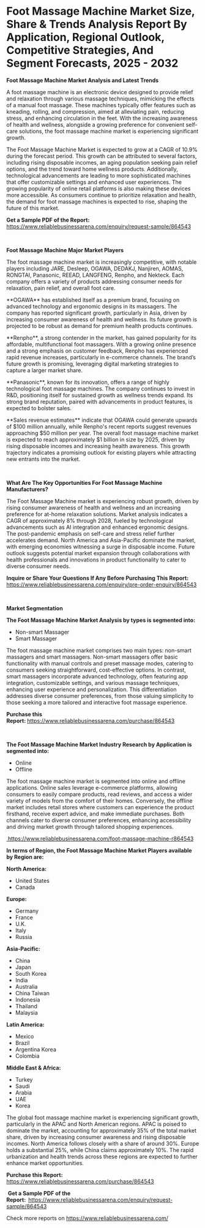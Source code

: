 <p><h1>Foot Massage Machine Market Size, Share & Trends Analysis Report By Application, Regional Outlook, Competitive Strategies, And Segment Forecasts, 2025 - 2032</h1></p><p><strong>Foot Massage Machine Market Analysis and Latest Trends</strong></p>
<p><p>A foot massage machine is an electronic device designed to provide relief and relaxation through various massage techniques, mimicking the effects of a manual foot massage. These machines typically offer features such as kneading, rolling, and compression, aimed at alleviating pain, reducing stress, and enhancing circulation in the feet. With the increasing awareness of health and wellness, alongside a growing preference for convenient self-care solutions, the foot massage machine market is experiencing significant growth.</p><p>The Foot Massage Machine Market is expected to grow at a CAGR of 10.9% during the forecast period. This growth can be attributed to several factors, including rising disposable incomes, an aging population seeking pain relief options, and the trend toward home wellness products. Additionally, technological advancements are leading to more sophisticated machines that offer customizable settings and enhanced user experiences. The growing popularity of online retail platforms is also making these devices more accessible. As consumers continue to prioritize relaxation and health, the demand for foot massage machines is expected to rise, shaping the future of this market.</p></p>
<p><strong>Get a Sample PDF of the Report:&nbsp;</strong> <a href="https://www.reliablebusinessarena.com/enquiry/request-sample/864543?utm_campaign=1841&utm_medium=2&utm_source=Github&utm_content=ia&utm_term=08022025&utm_id=foot-massage-machine">https://www.reliablebusinessarena.com/enquiry/request-sample/864543</a></p>
<p>&nbsp;</p>
<p><strong>Foot Massage Machine Major Market Players</strong></p>
<p><p>The foot massage machine market is increasingly competitive, with notable players including JARE, Desleep, OGAWA, DEDAKJ, Nanjiren, AOMAS, RONGTAI, Panasonic, REEAD, LANGFENG, Renpho, and Nekteck. Each company offers a variety of products addressing consumer needs for relaxation, pain relief, and overall foot care.</p><p>**OGAWA** has established itself as a premium brand, focusing on advanced technology and ergonomic designs in its massagers. The company has reported significant growth, particularly in Asia, driven by increasing consumer awareness of health and wellness. Its future growth is projected to be robust as demand for premium health products continues.</p><p>**Renpho**, a strong contender in the market, has gained popularity for its affordable, multifunctional foot massagers. With a growing online presence and a strong emphasis on customer feedback, Renpho has experienced rapid revenue increases, particularly in e-commerce channels. The brand’s future growth is promising, leveraging digital marketing strategies to capture a larger market share.</p><p>**Panasonic**, known for its innovation, offers a range of highly technological foot massage machines. The company continues to invest in R&D, positioning itself for sustained growth as wellness trends expand. Its strong brand reputation, paired with advancements in product features, is expected to bolster sales.</p><p>**Sales revenue estimates** indicate that OGAWA could generate upwards of $100 million annually, while Renpho's recent reports suggest revenues approaching $50 million per year. The overall foot massage machine market is expected to reach approximately $1 billion in size by 2025, driven by rising disposable incomes and increasing health awareness. This growth trajectory indicates a promising outlook for existing players while attracting new entrants into the market.</p></p>
<p>&nbsp;</p>
<p><strong>What Are The Key Opportunities For Foot Massage Machine Manufacturers?</strong></p>
<p><p>The Foot Massage Machine market is experiencing robust growth, driven by rising consumer awareness of health and wellness and an increasing preference for at-home relaxation solutions. Market analysis indicates a CAGR of approximately 8% through 2028, fueled by technological advancements such as AI integration and enhanced ergonomic designs. The post-pandemic emphasis on self-care and stress relief further accelerates demand. North America and Asia-Pacific dominate the market, with emerging economies witnessing a surge in disposable income. Future outlook suggests potential market expansion through collaborations with health professionals and innovations in product functionality to cater to diverse consumer needs.</p></p>
<p><strong>Inquire or Share Your Questions If Any Before Purchasing This Report:</strong> <a href="https://www.reliablebusinessarena.com/enquiry/pre-order-enquiry/864543?utm_campaign=1841&utm_medium=2&utm_source=Github&utm_content=ia&utm_term=08022025&utm_id=foot-massage-machine">https://www.reliablebusinessarena.com/enquiry/pre-order-enquiry/864543</a></p>
<p>&nbsp;</p>
<p><strong>Market Segmentation</strong></p>
<p><strong>The Foot Massage Machine Market Analysis by types is segmented into:</strong></p>
<p><ul><li>Non-smart Massager</li><li>Smart Massager</li></ul></p>
<p><p>The foot massage machine market comprises two main types: non-smart massagers and smart massagers. Non-smart massagers offer basic functionality with manual controls and preset massage modes, catering to consumers seeking straightforward, cost-effective options. In contrast, smart massagers incorporate advanced technology, often featuring app integration, customizable settings, and various massage techniques, enhancing user experience and personalization. This differentiation addresses diverse consumer preferences, from those valuing simplicity to those seeking a more tailored and interactive foot massage experience.</p></p>
<p><strong>Purchase this Report:&nbsp;</strong><a href="https://www.reliablebusinessarena.com/purchase/864543?utm_campaign=1841&utm_medium=2&utm_source=Github&utm_content=ia&utm_term=08022025&utm_id=foot-massage-machine">https://www.reliablebusinessarena.com/purchase/864543</a></p>
<p>&nbsp;</p>
<p><strong>The Foot Massage Machine Market Industry Research by Application is segmented into:</strong></p>
<p><ul><li>Online</li><li>Offline</li></ul></p>
<p><p>The foot massage machine market is segmented into online and offline applications. Online sales leverage e-commerce platforms, allowing consumers to easily compare products, read reviews, and access a wider variety of models from the comfort of their homes. Conversely, the offline market includes retail stores where customers can experience the product firsthand, receive expert advice, and make immediate purchases. Both channels cater to diverse consumer preferences, enhancing accessibility and driving market growth through tailored shopping experiences.</p></p>
<p><a href="https://www.reliablebusinessarena.com/foot-massage-machine-r864543?utm_campaign=1841&utm_medium=2&utm_source=Github&utm_content=ia&utm_term=08022025&utm_id=foot-massage-machine">&nbsp;https://www.reliablebusinessarena.com/foot-massage-machine-r864543</a></p>
<p><strong>In terms of Region, the Foot Massage Machine Market Players available by Region are:</strong></p>
<p>
    <p> <strong> North America: </strong>
        <ul>
            <li>United States</li>
            <li>Canada</li>
        </ul>
        </p> 
    <p> <strong> Europe: </strong>
        <ul>
            <li>Germany</li>
            <li>France</li>
            <li>U.K.</li>
            <li>Italy</li>
            <li>Russia</li>
        </ul>
        </p> 
    <p> <strong> Asia-Pacific: </strong>
        <ul>
            <li>China</li>
            <li>Japan</li>
            <li>South Korea</li>
            <li>India</li>
            <li>Australia</li>
            <li>China Taiwan</li>
            <li>Indonesia</li>
            <li>Thailand</li>
            <li>Malaysia</li>
        </ul>
        </p> 
    <p> <strong> Latin America: </strong>
        <ul>
            <li>Mexico</li>
            <li>Brazil</li>
            <li>Argentina Korea</li>
            <li>Colombia</li>
        </ul>
        </p> 
    <p> <strong> Middle East & Africa: </strong>
        <ul>
            <li>Turkey</li>
            <li>Saudi</li>
            <li>Arabia</li>
            <li>UAE</li>
            <li>Korea</li>
        </ul>
    </p>
    </p>
<p><p>The global foot massage machine market is experiencing significant growth, particularly in the APAC and North American regions. APAC is poised to dominate the market, accounting for approximately 35% of the total market share, driven by increasing consumer awareness and rising disposable incomes. North America follows closely with a share of around 30%. Europe holds a substantial 25%, while China claims approximately 10%. The rapid urbanization and health trends across these regions are expected to further enhance market opportunities.</p></p>
<p><strong>Purchase this Report: </strong><a href="https://www.reliablebusinessarena.com/purchase/864543?utm_campaign=1841&utm_medium=2&utm_source=Github&utm_content=ia&utm_term=08022025&utm_id=foot-massage-machine">https://www.reliablebusinessarena.com/purchase/864543</a></p>
<p>&nbsp;<strong>Get a Sample PDF of the Report:&nbsp;&nbsp;</strong><a href="https://www.reliablebusinessarena.com/enquiry/request-sample/864543?utm_campaign=1841&utm_medium=2&utm_source=Github&utm_content=ia&utm_term=08022025&utm_id=foot-massage-machine">https://www.reliablebusinessarena.com/enquiry/request-sample/864543</a></p>
<p><strong></strong></p>
<p>Check more reports on <a href="https://www.reliablebusinessarena.com/?utm_campaign=1841&utm_medium=2&utm_source=Github&utm_content=ia&utm_term=08022025&utm_id=foot-massage-machine">https://www.reliablebusinessarena.com/</a></p>
